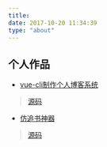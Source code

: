 ```yaml
---
title: 
date: 2017-10-20 11:34:39
type: "about"
---
```


## 个人作品

* [vue-cli制作个人博客系统](http://hileslie.top/blog-demo)
>[源码](https://github.com/hileslie/blog-demo)
* [仿追书神器](http://hileslie.top/reader)
>[源码](https://github.com/hileslie/reader)